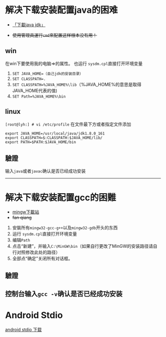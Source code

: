# 解决下载安装配置java的困难

- [「下載java jdk」](https://www.oracle.com/technetwork/java/javase/downloads/jdk12-downloads-5295953.html)

- ~~使用管理員運行`cmd`來配置这样根本没有用！~~
## win
 在win下要使用我的电脑=>的属性。
 也运行 `sysdm.cpl`直接打开环境变量

 1. `SET JAVA_HOME=（自己jdk的安装目录）`
 2. `SET CLASSPATH=.`
 3. `SET CLASSPATH=%JAVA_HOME%\lib`（%JAVA_HOME%的意思是取得JAVA_HOME代表的值)
 4. `SET Path=%JAVA_HOME%\bin`
 ## linux
`[root@lyh:] # vi /etc/profile`
在文件最下方或者指定文件添加
```
export JAVA_HOME=/usr/local/java/jdk1.8.0_161
export CLASSPATH=$:CLASSPATH:$JAVA_HOME/lib/
export PATH=$PATH:$JAVA_HOME/bin
```

  ## 驗證

输入`java`或者`javac`确认是否已经成功安装

---
# 解决下载安装配置gcc的困難

- [mingw下載站](http://www.mingw.org/)
- ~~fan qiang~~
1. 安裝所有`mingw32-gcc-g++`以及`mingw32-gdb`开头的东西
2. 运行 `sysdm.cpl`直接打开环境变量
3. 编辑`Path`
4. 点击“新建”，并输入`C:\MinGW\bin`（如果自行更改了MinGW的安装路径请自行对照修改此处的路径）
5. 全部点“确定”关闭所有对话框。
  ## 驗證
控制台输入`gcc -v`确认是否已经成功安装
---
# Android Stdio
[android stdio 下载](https://developer.android.com/training/basics/firstapp/creating-project)
